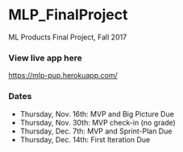 # MLP_FinalProject
ML Products Final Project, Fall 2017

### View live app here
https://mlp-pup.herokuapp.com/

### Dates
* Thursday, Nov. 16th: MVP and Big Picture Due
* Thursday, Nov. 30th: MVP check-in (no grade)
* Thursday, Dec. 7th: MVP and Sprint-Plan Due
* Thursday, Dec. 14th: First Iteration Due

